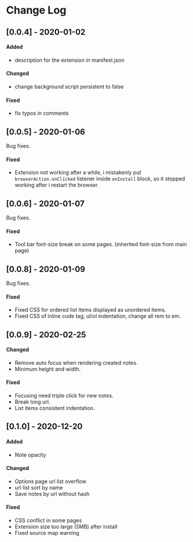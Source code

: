# Change Log

## [0.0.4] - 2020-01-02

#### Added

- description for the extension in manifest.json

#### Changed

- change background script persistent to false

#### Fixed

- fix typos in comments

## [0.0.5] - 2020-01-06

Bug fixes.

#### Fixed

- Extension not working after a while, i mistakenly put `browserAction.onClicked` listener inside `onInstall` block, so it stopped working after i restart the browser.

## [0.0.6] - 2020-01-07

Bug fixes.

#### Fixed

- Tool bar font-size break on some pages. (inherited font-size from main page)

## [0.0.8] - 2020-01-09

Bug fixes.

#### Fixed

- Fixed CSS for ordered list items displayed as unordered items.
- Fixed CSS of inline code tag, ul/ol indentation, change all rem to em.

## [0.0.9] - 2020-02-25

#### Changed

- Remove auto focus when rendering created notes.
- Minimum height and width.

#### Fixed

- Focusing need triple click for new notes.
- Break long url.
- List items consistent indentation.

## [0.1.0] - 2020-12-20

#### Added

- Note opacity

#### Changed

- Options page url list overflow
- url list sort by name
- Save notes by url without hash

#### Fixed

- CSS conflict in some pages
- Extension size too large (5MB) after install
- Fixed source map warning
